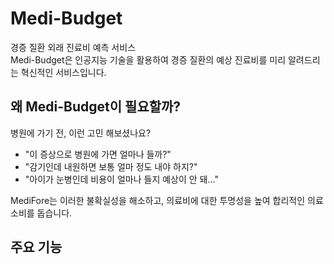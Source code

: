 # Medi-Budget
경증 질환 외래 진료비 예측 서비스 <br/>
Medi-Budget은 인공지능 기술을 활용하여 경증 질환의 예상 진료비를 미리 알려드리는 혁신적인 서비스입니다.

## 왜 Medi-Budget이 필요할까?
병원에 가기 전, 이런 고민 해보셨나요? <br/>

- "이 증상으로 병원에 가면 얼마나 들까?" 
- "감기인데 내원하면 보통 얼마 정도 내야 하지?"
- "아이가 눈병인데 비용이 얼마나 들지 예상이 안 돼..."

MediFore는 이러한 불확실성을 해소하고, 의료비에 대한 투명성을 높여 합리적인 의료 소비를 돕습니다. <br/>

## 주요 기능

